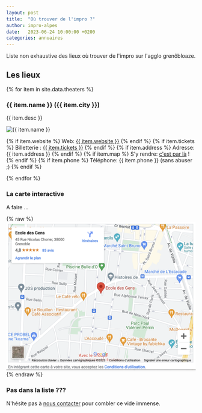 ```yaml
---
layout: post
title:  "Où trouver de l'impro ?"
author: impro-alpes
date:   2023-06-24 10:00:00 +0200
categories: annuaires
---
```


Liste non exhaustive des lieux où trouver de l'impro sur l'agglo grenôbloaze.

## Les lieux

{% for item in site.data.theaters %}
### {{ item.name }} ({{ item.city }})
{{ item.desc }}

<img src="{{ site.baseurl }}/assets/images/theaters/{{ item.img }}" alt="{{ item.name }}">

{% if item.website %}
Web: <a href= '{{ item.website }}'>{{ item.website }}</a>
{% endif %}
{% if item.tickets %}
Billetterie : <a href= '{{ item.tickets }}'>{{ item.tickets }}</a>
{% endif %}
{% if item.address %}
Adresse: {{ item.address }}
{% endif %}
{% if item.map %}
S'y rendre: <a href='{{ item.map }}'>c'est par là</a> !
{% endif %}
{% if item.phone %}
Téléphone: {{ item.phone }} (sans abuser ;)
{% endif %}

{% endfor %}

### La carte interactive

A faire ...

{% raw %}
<img src="../carte-interactive.png">
{% endraw %}

[//]: # (<iframe width="600" height="450" style="border:0" loading="lazy" allowfullscreen referrerpolicy="no-referrer-when-downgrade" src="https://www.google.com/maps/embed/v1/place?key=API_KEY&q=Grenoble,France"></iframe>)

### Pas dans la liste ???
N'hésite pas à [nous contacter](/contact) pour combler ce vide immense.